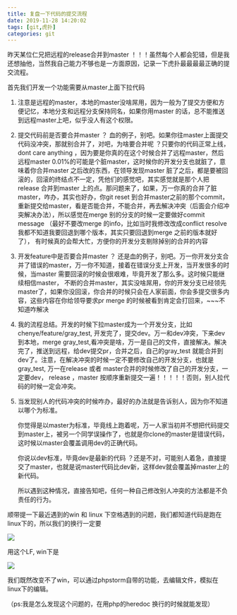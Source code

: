 ```yaml
---
title: 复盘一下代码的提交流程
date: 2019-11-28 14:20:02
tags: [git,虎扑]
categories: git
---
```


昨天某位仁兄把远程的release合并到master ！！！虽然每个人都会犯错，但是我还想抽他，当然我自己能力不够也是一方面原因，记录一下虎扑最最最最正确的提交流程。

<!--more-->

首先我们开发一个功能需要从master上面下拉代码

1. 注意是远程的master，本地的master没啥屌用，因为一般为了提交方便和方便记忆，本地分支和远程分支保持同名，如果你用master 的话，总不能推送到远程master上吧，似乎没人有这个权限。

2. 提交代码前是否要合并master ？ 血的例子，别吧。如果你往master上面提交代码没冲突，那就别合并了，对吧，为啥要合并呢 ？只要你的代码正常上线，dont care anything ，因为要是你真的在这个时候合并了远程master，然后远程master 0.01%的可能是个脏master，这时候你的开发分支也就脏了，意味着你合并master 之后改的东西，在领导发现master 脏了之后，都是要被回滚的，回滚的终结点不一定，凭他们的感觉吧，其实感觉就是那个人把release 合并到master 上的点。那问题来了，如果，万一你真的合并了脏master，咋办，其实也好办，你git reset 到合并master之前的那个commit，重新提交给master，看是否能合并，不能合并，再去解决冲突（后面会介绍冲突解决办法），所以感觉在merge 别的分支的时候一定要做好commit message （最好不要改merge 的info，比如当时我修改改成conflict resolve 我都不知道我要回退到哪个版本，其实只要回退到merge 之前的版本就好了）， 有时候真的会帮大忙，方便你的开发分支剔除掉别的合并的内容

3. 开发feature中是否要合并master ？ 还是血的例子，别吧。万一你开发分支合并了错误的master，万一你不知道，接着在错误分支上开发，当开发很多的时候，当master 需要回滚的时候会很艰难，毕竟开发了那么多。这时候只能继续相信master， 不断的合并master，其实没啥屌用，你的开发分支已经领先master了，如果你没回滚，你合并的时候只会在人家前面，你会多提交很多内容，这些内容在你给领导要求pr merge 的时候被看到肯定会打回来，~~~不知道咋解决

4. 我的流程总结。开发的时候下拉master成为一个开发分支，比如chenye/feature/gray_test, 开发完了，提交dev。万一和dev冲突，下来dev到本地，merge gray_test,看冲突是啥，万一是自己的文件，直接解决。解决完了，推送到远程，给dev提交pr，合并之后，自己的gray_test 就能合并到dev了。注意，在解决冲突的时候一定不要修改自己的开发分支，也就是gray_test, 万一在release 或者 master合并的时候修改了自己的开发分支，一定要dev， release ，master 按顺序重新提交一遍！！！！！否则，别人拉代码的时候一定会冲突。

5. 当发现别人的代码冲突的时候咋办，最好的办法就是告诉别人，因为你不知道以哪个为标准。

   你觉得是以master为标准，毕竟线上跑着呢，万一人家当初并不想把代码提交到master上，被另一个同学误操作了，也就是你clone的master是错误代码，这时候以master会覆盖调用dev的正确代码。

   你说以dev标准，毕竟dev是最新的代码 ？还是不对，可能别人着急，直接提交了master，也就是说master代码比dev新，这样dev就会覆盖掉master上的新代码。

   所以遇到这种情况，直接告知吧，任何一种自己修改别人冲突的方法都是不负责任的行为。




顺带提一下最近遇到的win 和 linux 下空格遇到的问题，我们都知道代码是跑在linux下的，所以我们的换行一定要

![](https://cytuchuang-1256930988.cos.ap-shanghai.myqcloud.com/20191128160209.png)

   

用这个LF, win下是

![](https://cytuchuang-1256930988.cos.ap-shanghai.myqcloud.com/20191128160245.png)



我们既然改变不了win，可以通过phpstorm自带的功能，去编辑文件，模拟在linux下的编辑。

（ps:我是怎么发现这个问题的，在用php的heredoc 换行的时候就能发现）